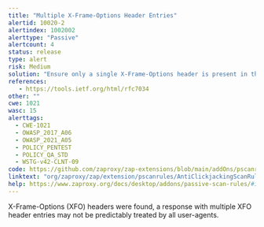```yaml
---
title: "Multiple X-Frame-Options Header Entries"
alertid: 10020-2
alertindex: 1002002
alerttype: "Passive"
alertcount: 4
status: release
type: alert
risk: Medium
solution: "Ensure only a single X-Frame-Options header is present in the response."
references:
   - https://tools.ietf.org/html/rfc7034
other: ""
cwe: 1021
wasc: 15
alerttags: 
  - CWE-1021
  - OWASP_2017_A06
  - OWASP_2021_A05
  - POLICY_PENTEST
  - POLICY_QA_STD
  - WSTG-v42-CLNT-09
code: https://github.com/zaproxy/zap-extensions/blob/main/addOns/pscanrules/src/main/java/org/zaproxy/zap/extension/pscanrules/AntiClickjackingScanRule.java
linktext: "org/zaproxy/zap/extension/pscanrules/AntiClickjackingScanRule.java"
help: https://www.zaproxy.org/docs/desktop/addons/passive-scan-rules/#id-10020
---
```

X-Frame-Options (XFO) headers were found, a response with multiple XFO header entries may not be predictably treated by all user-agents.

